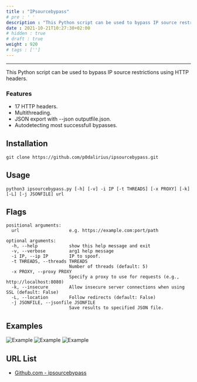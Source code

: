 ```yaml
---
title : "IPsourcebypass"
# pre : ' '
description : "This Python script can be used to bypass IP source restrictions using HTTP headers."
date : 2021-10-21T10:27:30+02:00
# hidden : true
# draft : true
weight : 920
# tags : ['']
---
```


---

This Python script can be used to bypass IP source restrictions using HTTP headers.

### Features

- 17 HTTP headers.
- Multithreading.
- JSON export with --json outputfile.json.
- Autodetecting most successfull bypasses.

## Installation

```plain
git clone https://github.com/p0dalirius/ipsourcebypass.git
```

## Usage

```plain
python3 ipsourcebypass.py [-h] [-v] -i IP [-t THREADS] [-x PROXY] [-k] [-L] [-j JSONFILE] url
```

## Flags

```plain
positional arguments:
  url                   e.g. https://example.com:port/path

optional arguments:
  -h, --help            show this help message and exit
  -v, --verbose         arg1 help message
  -i IP, --ip IP        IP to spoof.
  -t THREADS, --threads THREADS
                        Number of threads (default: 5)
  -x PROXY, --proxy PROXY
                        Specify a proxy to use for requests (e.g., http://localhost:8080)
  -k, --insecure        Allow insecure server connections when using SSL (default: False)
  -L, --location        Follow redirects (default: False)
  -j JSONFILE, --jsonfile JSONFILE
                        Save results to specified JSON file.
```

## Examples

![Example](images/example1.png)
![Example](images/example2.png)
![Example](images/example3.png)

## URL List

- [Github.com - ipsourcebypass](https://github.com/p0dalirius/ipsourcebypass)
